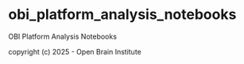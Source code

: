 # obi_platform_analysis_notebooks
OBI Platform Analysis Notebooks

copyright (c) 2025 - Open Brain Institute
